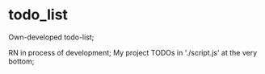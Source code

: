 # todo_list
Own-developed todo-list;

RN in process of development;
My project TODOs in './script.js' at the very bottom;
